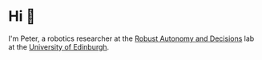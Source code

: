 # Hi 👋

I'm Peter, a robotics researcher at the [Robust Autonomy and Decisions](https://rad.inf.ed.ac.uk/) lab at the [University of Edinburgh](https://www.ed.ac.uk/).
